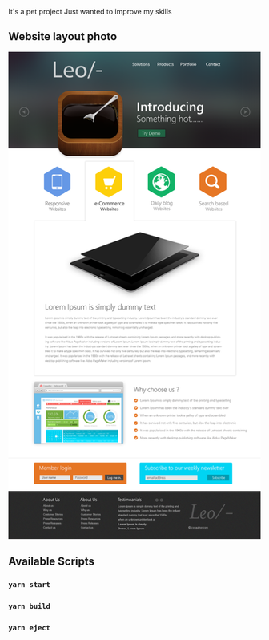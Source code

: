 It's a pet project
Just wanted to improve my skills

## Website layout photo
![alt text](https://raw.githubusercontent.com/addictional/Landing/master/public/img/maket-photo.png)

## Available Scripts

### `yarn start`
### `yarn build`
### `yarn eject`
